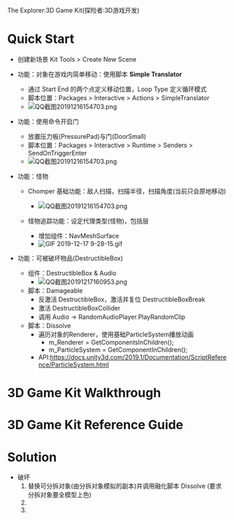 The Explorer:3D Game Kit(探险者:3D游戏开发)

# Quick Start
* 创建新场景 Kit Tools > Create New Scene
* 功能：对象在游戏内简单移动：使用脚本 **Simple Translator**
    * 通过 Start End 的两个点定义移动位置，Loop Type 定义循环模式
    * 脚本位置：Packages > Interactive > Actions > SimpleTranslator 
    * ![QQ截图20191216154703.png](https://connect-cdn-prd-cn.unitychina.cn/20190130/9c7a292d-a059-4b7b-b660-a4ea9cf66e26_3d_game_kit_quick_start_part_1_12.png)  

* 功能：使用命令开启门
    * 放置压力板(PressurePad)与门(DoorSmall)
    * 脚本位置：Packages > Interactive > Runtime > Senders > SendOnTriggerEnter  
    * ![QQ截图20191216154703.png](https://connect-cdn-prd-cn.unitychina.cn/20190130/f5a07343-a535-40f2-afbf-c9421686c907_3d_game_kit_quick_start_part_1_19.png)  
    
* 功能：怪物
    * Chomper 基础功能：敌人扫描，扫描半径，扫描角度(当前只会原地移动)
        * ![QQ截图20191216154703.png](https://connect-cdn-prd-cn.unitychina.cn/20190130/42e573fc-be08-4b7a-9342-e4ae1264512c_3d_game_kit_quick_start_part_1_26.png)  
    
    * 怪物追踪功能：设定代理类型(怪物)，包括层
        * 增加组件：NavMeshSurface
        * ![GIF 2019-12-17 9-28-15.gif](https://i.loli.net/2019/12/17/XQjF7EYKdn2hrVM.gif)


* 功能：可被破坏物品(DestructibleBox)
    * 组件：DestructibleBox & Audio
        * ![QQ截图20191217160953.png](https://i.loli.net/2019/12/17/emtzpVj4Gb8qcrF.png)  
    * 脚本：Damageable
        * 反激活 DestructibleBox，激活并复位 DestructibleBoxBreak
        * 激活 DestructibleBoxCollider
        * 调用 Audio -> RandomAudioPlayer.PlayRandomClip
    * 脚本：Dissolve
        * 遍历对象的Renderer，使用基础ParticleSystem播放动画
            * m_Renderer = GetComponentsInChildren<Renderer>();
            * m_ParticleSystem = GetComponentInChildren<ParticleSystem>();
        * API:https://docs.unity3d.com/2019.1/Documentation/ScriptReference/ParticleSystem.html

# 3D Game Kit Walkthrough


# 3D Game Kit Reference Guide


# Solution
* 破坏
    1. 替换可分拆对象(由分拆对象模拟的副本)并调用融化脚本 Dissolve (要求分拆对象要全模型上色)
    2. 
    3. 
